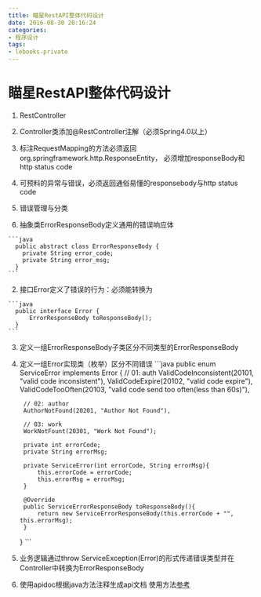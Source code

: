 ```yaml
---
title: 瞄星RestAPI整体代码设计
date: 2016-08-30 20:16:24
categories: 
- 程序设计
tags:
- lebooks-private
---
```


# 瞄星RestAPI整体代码设计

1. RestController
  1. Controller类添加@RestController注解（必须Spring4.0以上）
  2. 标注RequestMapping的方法必须返回org.springframework.http.ResponseEntity， 必须增加responseBody和http status code
  3. 可预料的异常与错误，必须返回通俗易懂的responsebody与http status code

2. 错误管理与分类
  1. 抽象类ErrorResponseBody定义通用的错误响应体
  
    ```java
      public abstract class ErrorResponseBody {
        private String error_code;
        private String error_msg;
      }
    ```
  2. 接口Error定义了错误的行为：必须能转换为
  
    ```java
      public interface Error {
          ErrorResponseBody toResponseBody();
      }
    ```
  3. 定义一组ErrorResponseBody子类区分不同类型的ErrorResponseBody
  4. 定义一组Error实现类（枚举）区分不同错误
    ```java
      public enum ServiceError implements Error {
          // 01: auth
          ValidCodeInconsistent(20101, "valid code inconsistent"),
          ValidCodeExpire(20102, "valid code expire"),
          ValidCodeTooOften(20103, "valid code send too often(less than 60s)"),
      
          // 02: author
          AuthorNotFound(20201, "Author Not Found"),
      
          // 03: work
          WorkNotFount(20301, "Work Not Found");
      
          private int errorCode;
          private String errorMsg;
      
          private ServiceError(int errorCode, String errorMsg){
              this.errorCode = errorCode;
              this.errorMsg = errorMsg;
          }
      
          @Override
          public ServiceErrorResponseBody toResponseBody(){
              return new ServiceErrorResponseBody(this.errorCode + "", this.errorMsg);
          }
      }
    ```
  5. 业务逻辑通过throw ServiceException(Error)的形式传递错误类型并在Controller中转换为ErrorResponseBody
3. 使用apidoc根据java方法注释生成api文档
  使用方法[参考](http://apidocjs.com/)
